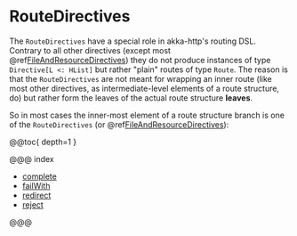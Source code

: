 <a id="routedirectives-java"></a>
# RouteDirectives

The `RouteDirectives` have a special role in akka-http's routing DSL. Contrary to all other directives (except most
@ref[FileAndResourceDirectives](../file-and-resource-directives/index.md#fileandresourcedirectives-java)) they do not produce instances of type `Directive[L <: HList]` but rather "plain"
routes of type `Route`.
The reason is that the `RouteDirectives` are not meant for wrapping an inner route (like most other directives, as
intermediate-level elements of a route structure, do) but rather form the leaves of the actual route structure **leaves**.

So in most cases the inner-most element of a route structure branch is one of the `RouteDirectives` (or
@ref[FileAndResourceDirectives](../file-and-resource-directives/index.md#fileandresourcedirectives-java)):

@@toc{ depth=1 }

@@@ index

* [complete](complete.md)
* [failWith](failWith.md)
* [redirect](redirect.md)
* [reject](reject.md)

@@@
